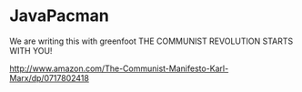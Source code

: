 # JavaPacman
We are writing this with greenfoot
THE COMMUNIST REVOLUTION STARTS WITH YOU!

http://www.amazon.com/The-Communist-Manifesto-Karl-Marx/dp/0717802418
